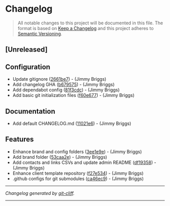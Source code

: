 # Changelog

> All notable changes to this project will be documented in this file. The format is based on
[Keep a Changelog](http://keepachangelog.com/) and this project adheres to
[Semantic Versioning](http://semver.org/).

## [Unreleased]

## Configuration

- Update gitignore ([2661be7](https://github.com/noclocks/template-client-repo/commit/2661be78a5029d873fa313c1a5cbf2ae891e7c64))  - (Jimmy Briggs)
- Add changelog GHA ([b679575](https://github.com/noclocks/template-client-repo/commit/b679575159c7baf47321145da41a1e8136141c55))  - (Jimmy Briggs)
- Add dependabot config ([81f3cdc](https://github.com/noclocks/template-client-repo/commit/81f3cdc64aa07113687abe5a32086a556af83e7c))  - (Jimmy Briggs)
- Add basic git initialization files ([f60e677](https://github.com/noclocks/template-client-repo/commit/f60e67720769ab10d7a3083fcb477baea00bb6fc))  - (Jimmy Briggs)

## Documentation

- Add default CHANGELOG.md ([11021e6](https://github.com/noclocks/template-client-repo/commit/11021e6e5bb868c089bfd608853dc764fd7d70b4))  - (Jimmy Briggs)

## Features

- Enhance brand and config folders ([3ee1e9e](https://github.com/noclocks/template-client-repo/commit/3ee1e9ea72f839a13a98ca27aae3a3c2325ea236))  - (Jimmy Briggs)
- Add brand folder ([53caa2e](https://github.com/noclocks/template-client-repo/commit/53caa2e450eae6bf961486a5f9c5a6f2127769a4))  - (Jimmy Briggs)
- Add contacts and links CSVs and update admin README ([df19358](https://github.com/noclocks/template-client-repo/commit/df193589211b1dd51e6316953da45502d5f19ecd))  - (Jimmy Briggs)
- Enhance client template repository ([f27e534](https://github.com/noclocks/template-client-repo/commit/f27e534f6c74dbd2b3de57b94709149086f23637))  - (Jimmy Briggs)
- .github configs for git submodules ([ca46ec9](https://github.com/noclocks/template-client-repo/commit/ca46ec9750022fabe8b2a950831b5db694ccb15b))  - (Jimmy Briggs)

***
*Changelog generated by [git-cliff](https://github.com/orhun/git-cliff).*
***
